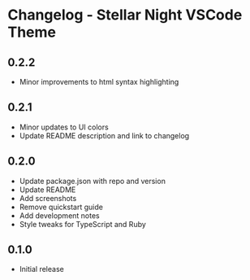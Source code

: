 # Changelog - Stellar Night VSCode Theme

## 0.2.2

- Minor improvements to html syntax highlighting

## 0.2.1

- Minor updates to UI colors
- Update README description and link to changelog

## 0.2.0

- Update package.json with repo and version
- Update README
- Add screenshots
- Remove quickstart guide
- Add development notes
- Style tweaks for TypeScript and Ruby

## 0.1.0

- Initial release
